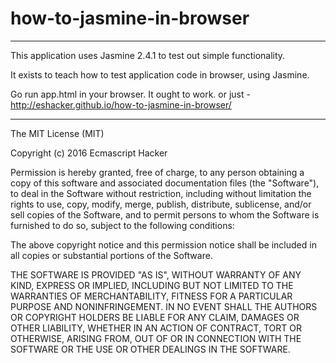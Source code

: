 # how-to-jasmine-in-browser

----

This application uses Jasmine 2.4.1 to test out simple functionality. 

It exists to teach how to test application code in browser, using Jasmine.

Go run app.html in your browser. It ought to work. or just - http://eshacker.github.io/how-to-jasmine-in-browser/


----

The MIT License (MIT)

Copyright (c) 2016 Ecmascript Hacker

Permission is hereby granted, free of charge, to any person obtaining a copy
of this software and associated documentation files (the "Software"), to deal
in the Software without restriction, including without limitation the rights
to use, copy, modify, merge, publish, distribute, sublicense, and/or sell
copies of the Software, and to permit persons to whom the Software is
furnished to do so, subject to the following conditions:

The above copyright notice and this permission notice shall be included in all
copies or substantial portions of the Software.

THE SOFTWARE IS PROVIDED "AS IS", WITHOUT WARRANTY OF ANY KIND, EXPRESS OR
IMPLIED, INCLUDING BUT NOT LIMITED TO THE WARRANTIES OF MERCHANTABILITY,
FITNESS FOR A PARTICULAR PURPOSE AND NONINFRINGEMENT. IN NO EVENT SHALL THE
AUTHORS OR COPYRIGHT HOLDERS BE LIABLE FOR ANY CLAIM, DAMAGES OR OTHER
LIABILITY, WHETHER IN AN ACTION OF CONTRACT, TORT OR OTHERWISE, ARISING FROM,
OUT OF OR IN CONNECTION WITH THE SOFTWARE OR THE USE OR OTHER DEALINGS IN THE
SOFTWARE.
